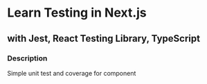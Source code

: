 # Learn Testing in Next.js

## with Jest, React Testing Library, TypeScript

### Description

Simple unit test and coverage for component
